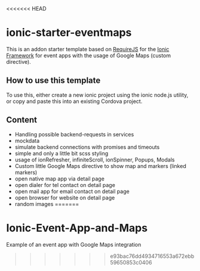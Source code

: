 <<<<<<< HEAD
# ionic-starter-eventmaps

This is an addon starter template based on [RequireJS](http://requirejs.org/) for the [Ionic Framework](http://ionicframework.com/) for event apps with the usage of Google Maps (custom directive).

## How to use this template

To use this, either create a new ionic project using the ionic node.js utility, or copy and paste this into an existing Cordova project.

## Content

- Handling possible backend-requests in services
- mockdata
- simulate backend connections with promises and timeouts
- simple and only a little bit scss styling
- usage of ionRefresher, infiniteScroll, ionSpinner, Popups, Modals
- Custom little Google Maps directive to show map and markers (linked markers)
- open native map app via detail page
- open dialer for tel contact on detail page
- open mail app for email contact on detail page
- open browser for website on detail page
- random images
=======
# Ionic-Event-App-and-Maps
Example of an event app with Google Maps integration
>>>>>>> e93bac76dd4934716553a672ebb59650853c0406
